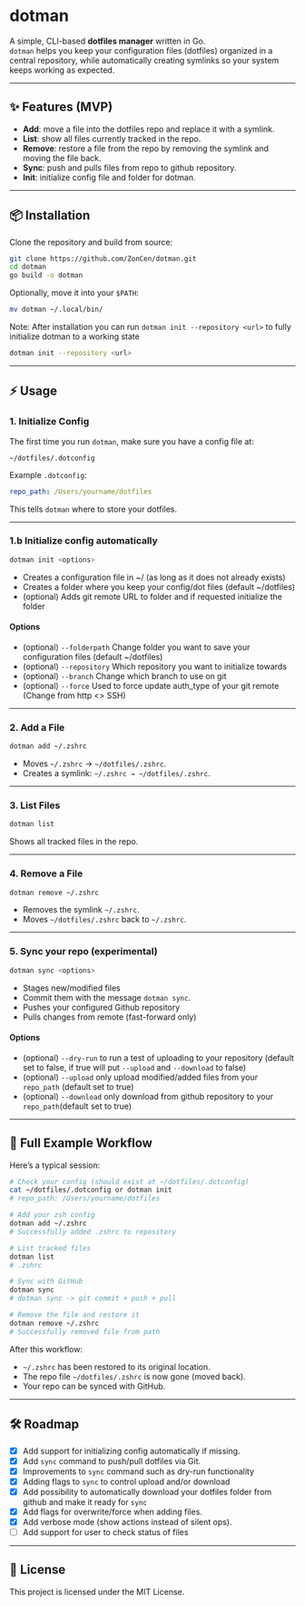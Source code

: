 # dotman

A simple, CLI-based **dotfiles manager** written in Go.  
`dotman` helps you keep your configuration files (dotfiles) organized in a central repository, while automatically creating symlinks so your system keeps working as expected.  

---

## ✨ Features (MVP)
- **Add**: move a file into the dotfiles repo and replace it with a symlink.  
- **List**: show all files currently tracked in the repo.  
- **Remove**: restore a file from the repo by removing the symlink and moving the file back.
- **Sync**: push and pulls files from repo to github repository.
- **Init**: initialize config file and folder for dotman.

---

## 📦 Installation
Clone the repository and build from source:

```bash
git clone https://github.com/ZonCen/dotman.git
cd dotman
go build -o dotman
```

Optionally, move it into your `$PATH`:

```bash
mv dotman ~/.local/bin/
```

Note: After installation you can run `dotman init --repository <url>` to fully initialize dotman to a working state

```bash
dotman init --repository <url>
```


---

## ⚡ Usage

### 1. Initialize Config
The first time you run `dotman`, make sure you have a config file at:

```
~/dotfiles/.dotconfig
```

Example `.dotconfig`:

```yaml
repo_path: /Users/yourname/dotfiles
```

This tells `dotman` where to store your dotfiles.  

---

### 1.b Initialize config automatically
```bash
dotman init <options>
```

- Creates a configuration file in ~/ (as long as it does not already exists)
- Creates a folder where you keep your config/dot files (default ~/dotfiles)
- (optional) Adds git remote URL to folder and if requested initialize the folder

#### Options

- (optional) `--folderpath` Change folder you want to save your configuration files (default ~/dotfiles)
- (optional) `--repository` Which repository you want to initialize towards
- (optional) `--branch` Change which branch to use on git
- (optional) `--force` Used to force update auth_type of your git remote (Change from http <> SSH)

---

### 2. Add a File
```bash
dotman add ~/.zshrc
```
- Moves `~/.zshrc` → `~/dotfiles/.zshrc`.  
- Creates a symlink: `~/.zshrc → ~/dotfiles/.zshrc`.  

---

### 3. List Files
```bash
dotman list
```
Shows all tracked files in the repo.  

---

### 4. Remove a File
```bash
dotman remove ~/.zshrc
```
- Removes the symlink `~/.zshrc`.  
- Moves `~/dotfiles/.zshrc` back to `~/.zshrc`.  

---

### 5. Sync your repo (experimental)
```bash
dotman sync <options>
```
- Stages new/modified files
- Commit them with the message `dotman sync`.
- Pushes your configured Github repository
- Pulls changes from remote (fast-forward only)

#### Options

- (optional) `--dry-run` to run a test of uploading to your repository (default set to false, if true will put `--upload` and `--download` to false)
- (optional) `--upload` only upload modified/added files from your `repo_path` (default set to true)
- (optional) `--download` only download from github repository to your `repo_path`(default set to true)

---


## 🔄 Full Example Workflow

Here’s a typical session:

```bash
# Check your config (should exist at ~/dotfiles/.dotconfig)
cat ~/dotfiles/.dotconfig or dotman init
# repo_path: /Users/yourname/dotfiles

# Add your zsh config
dotman add ~/.zshrc
# Successfully added .zshrc to repository

# List tracked files
dotman list
# .zshrc

# Sync with GitHub
dotman sync
# dotman sync -> git commit + push + pull

# Remove the file and restore it
dotman remove ~/.zshrc
# Successfully removed file from path
```

After this workflow:  
- `~/.zshrc` has been restored to its original location.  
- The repo file `~/dotfiles/.zshrc` is now gone (moved back).
- Your repo can be synced with GitHub.

---

## 🛠 Roadmap
- [x] Add support for initializing config automatically if missing.  
- [x] Add `sync` command to push/pull dotfiles via Git.
- [x] Improvements to `sync` command such as dry-run functionality
- [x] Adding flags to `sync` to control upload and/or download
- [x] Add possibility to automatically download your dotfiles folder from github and make it ready for `sync`
- [x] Add flags for overwrite/force when adding files.  
- [x] Add verbose mode (show actions instead of silent ops).  
- [ ] Add support for user to check status of files

---

## 📜 License
This project is licensed under the MIT License.  
